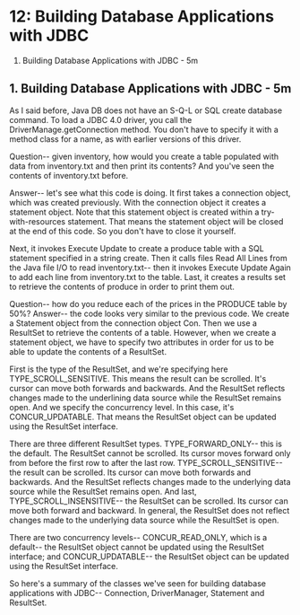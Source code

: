# 12: Building Database Applications with JDBC

1. Building Database Applications with JDBC - 5m

## 1. Building Database Applications with JDBC - 5m

As I said before, Java DB does not have an S-Q-L or SQL create database command. To load a JDBC 4.0 driver, you call the DriverManage.getConnection method. You don't have to specify it with a method class for a name, as with earlier versions of this driver.

Question-- given inventory, how would you create a table populated with data from inventory.txt and then print its contents? And you've seen the contents of inventory.txt before.

Answer-- let's see what this code is doing. It first takes a connection object, which was created previously. With the connection object it creates a statement object. Note that this statement object is created within a try-with-resources statement. That means the statement object will be closed at the end of this code. So you don't have to close it yourself.

Next, it invokes Execute Update to create a produce table with a SQL statement specified in a string create. Then it calls files Read All Lines from the Java file I/O to read inventory.txt-- then it invokes Execute Update Again to add each line from inventory.txt to the table. Last, it creates a results set to retrieve the contents of produce in order to print them out.

Question-- how do you reduce each of the prices in the PRODUCE table by 50%? Answer-- the code looks very similar to the previous code. We create a Statement object from the connection object Con. Then we use a ResultSet to retrieve the contents of a table. However, when we create a statement object, we have to specify two attributes in order for us to be able to update the contents of a ResultSet.

First is the type of the ResultSet, and we're specifying here TYPE_SCROLL_SENSITIVE. This means the result can be scrolled. It's cursor can move both forwards and backwards. And the ResultSet reflects changes made to the underlining data source while the ResultSet remains open. And we specify the concurrency level. In this case, it's CONCUR_UPDATABLE. That means the ResultSet object can be updated using the ResultSet interface.

There are three different ResultSet types. TYPE_FORWARD_ONLY-- this is the default. The ResultSet cannot be scrolled. Its cursor moves forward only from before the first row to after the last row. TYPE_SCROLL_SENSITIVE-- the result can be scrolled. Its cursor can move both forwards and backwards. And the ResultSet reflects changes made to the underlying data source while the ResultSet remains open. And last, TYPE_SCROLL_INSENSITIVE-- the ResultSet can be scrolled. Its cursor can move both forward and backward. In general, the ResultSet does not reflect changes made to the underlying data source while the ResultSet is open.

There are two concurrency levels-- CONCUR_READ_ONLY, which is a default-- the ResultSet object cannot be updated using the ResultSet interface; and CONCUR_UPDATABLE-- the ResultSet object can be updated using the ResultSet interface.

So here's a summary of the classes we've seen for building database applications with JDBC-- Connection, DriverManager, Statement and ResultSet.
